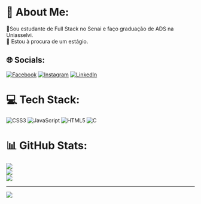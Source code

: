 # 💫 About Me:
🔭Sou estudante de Full Stack no Senai e faço graduação de ADS na Uniasselvi.<br>👯 Estou à procura de um estágio.<br>


## 🌐 Socials:
[![Facebook](https://img.shields.io/badge/Facebook-%231877F2.svg?logo=Facebook&logoColor=white)](https://www.facebook.com/profile.php?id=100091568057452) [![Instagram](https://img.shields.io/badge/Instagram-%23E4405F.svg?logo=Instagram&logoColor=white)](https://instagram.com/https://www.instagram.com/williamagaly/) [![LinkedIn](https://img.shields.io/badge/LinkedIn-%230077B5.svg?logo=linkedin&logoColor=white)](https://www.linkedin.com/in/william-santo-de-lima-06015924b)
 

# 💻 Tech Stack:
![CSS3](https://img.shields.io/badge/css3-%231572B6.svg?style=for-the-badge&logo=css3&logoColor=white) ![JavaScript](https://img.shields.io/badge/javascript-%23323330.svg?style=for-the-badge&logo=javascript&logoColor=%23F7DF1E) ![HTML5](https://img.shields.io/badge/html5-%23E34F26.svg?style=for-the-badge&logo=html5&logoColor=white) ![C](https://img.shields.io/badge/c-%2300599C.svg?style=for-the-badge&logo=c&logoColor=white)
# 📊 GitHub Stats:
![](https://github-readme-stats.vercel.app/api?username=williamagaly&theme=dracula&hide_border=false&include_all_commits=false&count_private=false)<br/>
![](https://github-readme-streak-stats.herokuapp.com/?user=williamagaly&theme=dracula&hide_border=false)<br/>
![](https://github-readme-stats.vercel.app/api/top-langs/?username=williamagaly&theme=dracula&hide_border=false&include_all_commits=false&count_private=false&layout=compact)

---
[![](https://visitcount.itsvg.in/api?id=williamagaly&icon=0&color=0)](https://visitcount.itsvg.in)

<!-- Proudly created with GPRM ( https://gprm.itsvg.in ) -->
